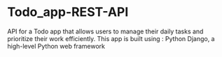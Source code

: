 # Todo_app-REST-API
API for a Todo app that allows users to manage their daily tasks and prioritize their work efficiently. This app is built using : Python Django, a high-level Python web framework
